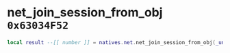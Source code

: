 # net_join_session_from_obj `0x63034F52`

```lua
local result --[[ number ]] = natives.net.net_join_session_from_obj(_unk0 --[[ number ]])
```